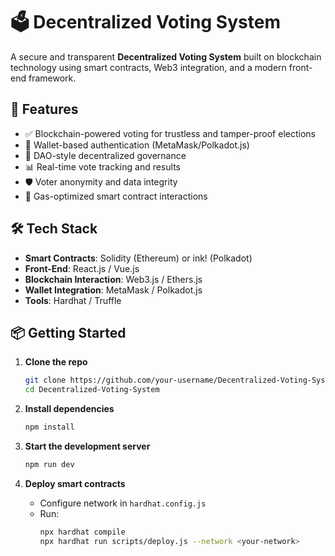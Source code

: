 # 🗳️ Decentralized Voting System

A secure and transparent **Decentralized Voting System** built on blockchain technology using smart contracts, Web3 integration, and a modern front-end framework.

## 🚀 Features

- ✅ Blockchain-powered voting for trustless and tamper-proof elections
- 🔐 Wallet-based authentication (MetaMask/Polkadot.js)
- 👥 DAO-style decentralized governance
- 📊 Real-time vote tracking and results
- 🛡️ Voter anonymity and data integrity
- 💸 Gas-optimized smart contract interactions

## 🛠️ Tech Stack

- **Smart Contracts**: Solidity (Ethereum) or ink! (Polkadot)
- **Front-End**: React.js / Vue.js
- **Blockchain Interaction**: Web3.js / Ethers.js
- **Wallet Integration**: MetaMask / Polkadot.js
- **Tools**: Hardhat / Truffle

## 📦 Getting Started

1. **Clone the repo**
   ```bash
   git clone https://github.com/your-username/Decentralized-Voting-System.git
   cd Decentralized-Voting-System
   ```

2. **Install dependencies**
   ```bash
   npm install
   ```

3. **Start the development server**
   ```bash
   npm run dev
   ```

4. **Deploy smart contracts**
   - Configure network in `hardhat.config.js`
   - Run:
     ```bash
     npx hardhat compile
     npx hardhat run scripts/deploy.js --network <your-network>
     ```
